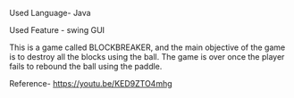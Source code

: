 Used Language- Java

Used Feature - swing GUI

This is a game called BLOCKBREAKER, and the main objective of the game is to destroy all the blocks using the ball.
The game is over once the player fails to rebound the ball using the paddle.

Reference- https://youtu.be/KED9ZTO4mhg
